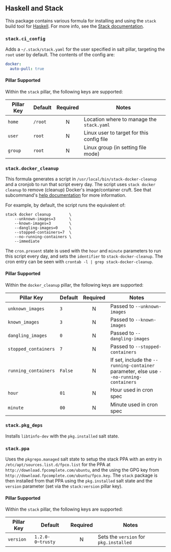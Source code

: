 ## Haskell and Stack

This package contains various formula for installing and using the `stack` build
tool for [Haskell](https://haskell-lang.org/). For more info, see the
[Stack documentation](https://docs.haskellstack.org/en/stable/README/).


### `stack.ci_config`

Adds a `~/.stack/stack.yaml` for the user specified in salt pillar, targeting
the `root` user by default. The contents of the config are:

```yaml
docker:
  auto-pull: true
```

#### Pillar Supported

Within the `stack` pillar, the following keys are supported:

| Pillar Key | Default  | Required |             Notes                    |
| ---------- | -------- |:--------:| ------------------------------------ |
| `home`     | `/root`  | N | Location where to manage the `stack.yaml`   |
| `user`     | `root`   | N | Linux user to target for this config file   |
| `group`    | `root`   | N | Linux group (in setting file mode)          |


### `stack.docker_cleanup`

This formula generates a script in `/usr/local/bin/stack-docker-cleanup` and
a cronjob to run that script every day. The script uses `stack docker cleanup`
to remove (cleanup) Docker's image/container cruft. See that subcommand's
[help documentation](https://docs.haskellstack.org/en/stable/docker_integration/#cleanup-clean-up-old-images-and-containers)
for more information.

For example, by default, the script runs the equivalent of:

```
stack docker cleanup        \
    --unknown-images=3      \
    --known-images=3        \
    --dangling-images=0     \
    --stopped-containers=7  \
    --no-running-containers \
    --immediate
```

The `cron.present` state is used with the `hour` and `minute` parameters to
run this script every day, and sets the `identifier` to `stack-docker-cleanup`.
The cron entry can be seen with `crontab -l | grep stack-docker-cleanup`.


#### Pillar Supported

Within the `docker_cleanup` pillar, the following keys are supported:

| Pillar Key           | Default  | Required |             Notes                    |
| -------------------- | -------- |:--------:| ------------------------------------ |
| `unknown_images`     | `3`      | N | Passed to `--unknown-images`                |
| `known_images`       | `3`      | N | Passed to `--known-images`                  |
| `dangling_images`    | `0`      | N | Passed to `--dangling-images`               |
| `stopped_containers` | `7`      | N | Passed to `--stopped-containers`            |
| `running_containers` | `False`  | N | If set, include the `--running-container` parameter, else use `--no-running-containers` |
| `hour`               | `01`     | N | Hour used in cron spec                      |
| `minute`             | `00`     | N | Minute used in cron spec                    |


### `stack.pkg_deps`

Installs `libtinfo-dev` with the `pkg.installed` salt state.


### `stack.ppa`

Uses the `pkgrepo.managed` salt state to setup the stack PPA with an entry in
`/etc/apt/sources.list.d/fpco.list` for the PPA at
`http://download.fpcomplete.com/ubuntu`, and the using the GPG key from
`http://download.fpcomplete.com/ubuntu/fpco.key`. The `stack` package is then
installed from that PPA using the `pkg.installed` salt state and the `version`
parameter (set via the `stack:version` pillar key).


#### Pillar Supported

Within the `stack` pillar, the following keys are supported:

| Pillar Key | Default          | Required |             Notes               |
| ---------- | ---------------- |:--------:| ------------------------------- |
| `version`  | `1.2.0-0~trusty` | N | Sets the `version` for `pkg.installed` |

